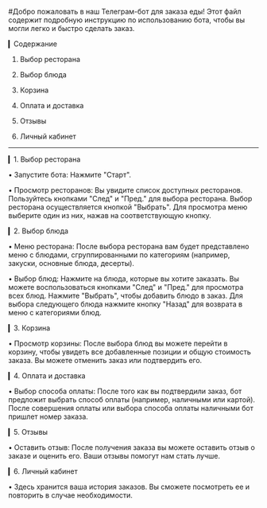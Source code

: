 #Добро пожаловать в наш Телеграм-бот для заказа еды! Этот файл содержит подробную инструкцию по использованию бота, чтобы вы могли легко и быстро сделать заказ.

▎Содержание

1. Выбор ресторана

2. Выбор блюда

3. Корзина

4. Оплата и доставка

5. Отзывы

6. Личный кабинет

---

▎1. Выбор ресторана

• Запустите бота: Нажмите "Старт".

• Просмотр ресторанов: Вы увидите список доступных ресторанов. Пользуйтесь кнопками "След" и "Пред." для выбора ресторана. Выбор ресторана осуществляется кнопкой "Выбрать". Для просмотра меню выберите один из них, нажав на соответствующую кнопку.

▎2. Выбор блюда

• Меню ресторана: После выбора ресторана вам будет представлено меню с блюдами, сгруппированными по категориям (например, закуски, основные блюда, десерты).

• Выбор блюд: Нажмите на блюда, которые вы хотите заказать. Вы можете воспользоваться кнопками "След" и "Пред." для просмотра всех блюд. Нажмите "Выбрать", чтобы добавить блюдо в заказ. Для выбора следующего блюда нажмите кнопку "Назад" для возврата в меню с категориями блюд.

▎3. Корзина

• Просмотр корзины: После выбора блюд вы можете перейти в корзину, чтобы увидеть все добавленные позиции и общую стоимость заказа. Вы можете отменить заказ или подтвердить его.

▎4. Оплата и доставка

• Выбор способа оплаты: После того как вы подтвердили заказ, бот предложит выбрать способ оплаты (например, наличными или картой). После совершения оплаты или выбора способа оплаты наличными бот пришлет номер заказа.

▎5. Отзывы

• Оставить отзыв: После получения заказа вы можете оставить отзыв о заказе и оценить его. Ваши отзывы помогут нам стать лучше.

▎6. Личный кабинет

• Здесь хранится ваша история заказов. Вы сможете посмотреть ее и повторить в случае необходимости.

